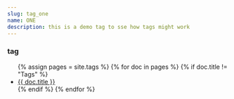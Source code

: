 ```yaml
---
slug: tag_one
name: ONE
description: this is a demo tag to sse how tags might work
---
```

<body>
  <h3>tag</h3>
  <ul>
  {% assign pages = site.tags %}
  {% for doc in pages %}
  {% if doc.title != "Tags" %}
  <li><a href="{{ doc.url }}">{{ doc.title }}</a></li>
  {% endif %}
  {% endfor %}
  </ul>
  </body>
